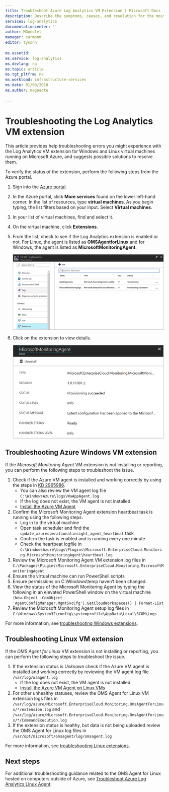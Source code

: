 ```yaml
---
title: Troubleshoot Azure Log Analytics VM Extension | Microsoft Docs
description: Describe the symptoms, causes, and resolution for the most common issues with the Log Analytics VM extension for Windows and Linux Azure VMs.
services: log-analytics
documentationcenter: ''
author: MGoedtel
manager: carmonm
editor: tysonn

ms.assetid: 
ms.service: log-analytics
ms.devlang: na
ms.topic: article
ms.tgt_pltfrm: na
ms.workload: infrastructure-services
ms.date: 01/08/2018
ms.author: magoedte

---
```


# Troubleshooting the Log Analytics VM extension
This article provides help troubleshooting errors you might experience with the Log Analytics VM extension for Windows and Linux virtual machines running on Microsoft Azure, and suggests possible solutions to resolve them.

To verify the status of the extension, perform the following steps from the Azure portal.

1. Sign into the [Azure portal](http://portal.azure.com).
2. In the Azure portal, click **More services** found on the lower left-hand corner. In the list of resources, type **virtual machines**. As you begin typing, the list filters based on your input. Select **Virtual machines**.
3. In your list of virtual machines, find and select it.
3. On the virtual machine, click **Extensions**.
4. From the list, check to see if the Log Analytics extension is enabled or not.  For Linux, the agent is listed as **OMSAgentforLinux** and for Windows, the agent is listed as **MicrosoftMonitoringAgent**.

   ![VM Extension View](./media/log-analytics-azure-vmext-troubleshoot/log-analytics-vmview-extensions.png)

4. Click on the extension to view details. 

   ![VM Extension Details](./media/log-analytics-azure-vmext-troubleshoot/log-analytics-vmview-extensiondetails.png)

## Troubleshooting Azure Windows VM extension

If the *Microsoft Monitoring Agent* VM extension is not installing or reporting, you can perform the following steps to troubleshoot the issue.

1. Check if the Azure VM agent is installed and working correctly by using the steps in [KB 2965986](https://support.microsoft.com/kb/2965986#mt1).
   * You can also review the VM agent log file `C:\WindowsAzure\logs\WaAppAgent.log`
   * If the log does not exist, the VM agent is not installed.
   * [Install the Azure VM Agent](log-analytics-quick-collect-azurevm.md#enable-the-log-analytics-vm-extension)
2. Confirm the Microsoft Monitoring Agent extension heartbeat task is running using the following steps:
   * Log in to the virtual machine
   * Open task scheduler and find the `update_azureoperationalinsight_agent_heartbeat` task
   * Confirm the task is enabled and is running every one minute
   * Check the heartbeat logfile in `C:\WindowsAzure\Logs\Plugins\Microsoft.EnterpriseCloud.Monitoring.MicrosoftMonitoringAgent\heartbeat.log`
3. Review the Microsoft Monitoring Agent VM extension log files in `C:\Packages\Plugins\Microsoft.EnterpriseCloud.Monitoring.MicrosoftMonitoringAgent`
4. Ensure the virtual machine can run PowerShell scripts
5. Ensure permissions on C:\Windows\temp haven’t been changed
6. View the status of the Microsoft Monitoring Agent by typing the following in an elevated PowerShell window on the virtual machine `  (New-Object -ComObject 'AgentConfigManager.MgmtSvcCfg').GetCloudWorkspaces() | Format-List`
7. Review the Microsoft Monitoring Agent setup log files in `C:\Windows\System32\config\systemprofile\AppData\Local\SCOM\Logs`

For more information, see [troubleshooting Windows extensions](../virtual-machines/windows/extensions-oms.md).

## Troubleshooting Linux VM extension
If the *OMS Agent for Linux* VM extension is not installing or reporting, you can perform the following steps to troubleshoot the issue.

1. If the extension status is *Unknown* check if the Azure VM agent is installed and working correctly by reviewing the VM agent log file `/var/log/waagent.log`
   * If the log does not exist, the VM agent is not installed.
   * [Install the Azure VM Agent on Linux VMs](log-analytics-quick-collect-azurevm.md#enable-the-log-analytics-vm-extension)
2. For other unhealthy statuses, review the OMS Agent for Linux VM extension logs files in `/var/log/azure/Microsoft.EnterpriseCloud.Monitoring.OmsAgentForLinux/*/extension.log` and `/var/log/azure/Microsoft.EnterpriseCloud.Monitoring.OmsAgentForLinux/*/CommandExecution.log`
3. If the extension status is healthy, but data is not being uploaded review the OMS Agent for Linux log files in `/var/opt/microsoft/omsagent/log/omsagent.log`

For more information, see [troubleshooting Linux extensions](../virtual-machines/linux/extensions-oms.md).

## Next steps

For additional troubleshooting guidance related to the OMS Agent for Linux hosted on computers outside of Azure, see [Troubleshoot Azure Log Analytics Linux Agent](log-analytics-agent-linux-support.md).  

